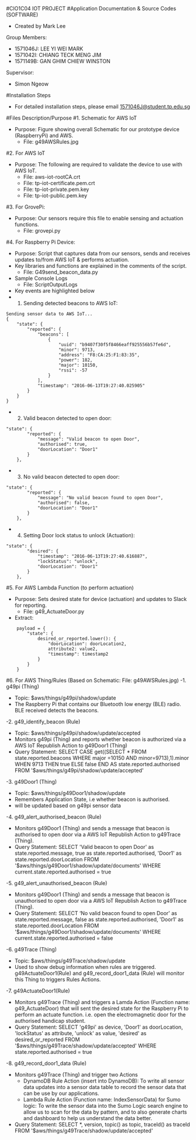 

#CIO1C04 IOT PROJECT
#Application Documentation & Source Codes (SOFTWARE) 
- Created by Mark Lee

Group Members:
- 1571046J:  LEE YI WEI MARK
- 1571042I:  CHIANG TECK MENG JIM
- 1571149B: GAN GHIM CHIEW WINSTON 

Supervisor:
- Simon Ngeow

#Installation Steps
- For detailed installation steps, please email 1571046J@student.tp.edu.sg

#Files Description/Purpose
#1. Schematic for AWS IoT
- Purpose: Figure showing overall Schematic for our prototype device (RaspberryPi) and AWS.
  - File: g49AWSRules.jpg

#2. For AWS IoT
- Purpose: The following are required to validate the device to use with AWS IoT.
  - File: aws-iot-rootCA.crt
  - File: tp-iot-certificate.pem.crt
  - File: tp-iot-private.pem.key
  - File: tp-iot-public.pem.key

#3. For GrovePi: 
- Purpose: Our sensors require this file to enable sensing and actuation functions. 
  - File: grovepi.py

#4. For Raspberry Pi Device: 
- Purpose: Script that captures data from our sensors, sends and receives updates to/from AWS IoT & performs actuation.
- Key libraries and functions are explained in the comments of the script. 
  - File: G49send_beacon_data.py 
- Sample Console Logs
  - File: ScriptOutputLogs
- Key events are highlighted below
- 1. Sending detected beacons to AWS IoT:
```
Sending sensor data to AWS IoT...
{
    "state": {
        "reported": {
            "beacons": [
                {
                    "uuid": "b9407f30f5f8466eaff925556b57fe6d",
                    "minor": 9713,
                    "address": "F8:CA:25:F1:83:35",
                    "power": 182,
                    "major": 10150,
                    "rssi": -57
                }
            ],
            "timestamp": "2016-06-13T19:27:40.025905"
        }
    }
}
```
- 2. Valid beacon detected to open door:
```
"state": {
        "reported": {
            "message": "Valid beacon to open Door",
            "authorised": true,
            "doorLocation": "Door1"
        }
    },
```
- 3. No valid beacon detected to open door:
```
"state": {
        "reported": {
            "message": "No valid beacon found to open Door",
            "authorised": false,
            "doorLocation": "Door1"
        }
    },
```
- 4. Setting Door lock status to unlock (Actuation):
```
"state": {
        "desired": {
            "timestamp": "2016-06-13T19:27:40.616887",
            "lockStatus": "unlock",
            "doorLocation": "Door1"
        }
    },
```
#5. For AWS Lambda Function (to perform actuation)
- Purpose: Sets desired state for device (actuation) and updates to Slack for reporting. 
  - File: g49_ActuateDoor.py
- Extract:
```
    payload = {
        "state": {
            desired_or_reported.lower(): {
                "doorLocation": doorLocation2,
                attribute2: value2,
                "timestamp": timestamp2
            }
        }
    }
```

#6. For AWS Thing/Rules (Based on Schematic: File: g49AWSRules.jpg)
-1. g49pi (Thing) 
  - Topic: $aws/things/g49pi/shadow/update
  - The Raspberry Pi that contains our Bluetooth low energy (BLE) radio. BLE received detects the beacons.

-2. g49_identify_beacon (Rule) 
  - Topic: $aws/things/g49pi/shadow/update/accepted
  - Monitors g49pi (Thing) and reports whether beacon is authorized via a AWS IoT Republish Action to g49Door1 (Thing) 
  - Query Statement: SELECT CASE get((SELECT * FROM state.reported.beacons WHERE major =10150 AND minor=9713),1).minor WHEN 9713 THEN true ELSE false END AS state.reported.authorised FROM '$aws/things/g49pi/shadow/update/accepted'

-3. g49Door1 (Thing) 
  - Topic: $aws/things/g49Door1/shadow/update
  - Remembers Application State, i.e whether beacon is authorised.	
  - will be updated based on g49pi sensor data
	
-4. g49_alert_authorised_beacon (Rule)
  - Monitors g49Door1 (Thing) and sends a message that beacon is authorised to open door via a AWS IoT Republish Action to g49Trace (Thing).
  - Query Statement: SELECT 'Valid beacon to open Door' as state.reported.message, true as state.reported.authorised, 'Door1' as state.reported.doorLocation FROM '$aws/things/g49Door1/shadow/update/documents' WHERE current.state.reported.authorised = true
   
-5. g49_alert_unauthorised_beacon (Rule)
  - Monitors g49Door1 (Thing) and sends a message that beacon is unauthorised to open door via a AWS IoT Republish Action to g49Trace (Thing).
  - Query Statement: SELECT ‘No valid beacon found to open Door' as state.reported.message, false as state.reported.authorised, 'Door1' as state.reported.doorLocation FROM '$aws/things/g49Door1/shadow/update/documents' WHERE current.state.reported.authorised = false
   
-6. g49Trace (Thing) 
  - Topic: $aws/things/g49Trace/shadow/update 	
  - Used to show debug information when rules are triggered. g49ActuateDoor1(Rule) and g49_record_door1_data (Rule) will monitor this Thing to triggers Rules Actions. 

-7. g49ActuateDoor1(Rule)
  - Monitors g49Trace (Thing) and triggers a Lamda Action (Function name: g49_ActuateDoor) that will sent the desired state for the Raspberry Pi to perform an actuate function. i.e. open the electromagnetic door for the authorised handicap student.
  - Query Statement: SELECT 'g49pi' as device, 'Door1' as doorLocation, 'lockStatus' as attribute, 'unlock' as value, 'desired' as desired_or_reported FROM '$aws/things/g49Trace/shadow/update/accepted' WHERE state.reported.authorised = true
  
-8. g49_record_door1_data (Rule)
  - Monitors g49Trace (Thing) and trigger two Actions
	  - DynamoDB Rule Action (insert into DynamoDB): To write all sensor data updates into a sensor data table to record the sensor data that can be use by our applications.
	  - Lambda Rule Action (Function name: IndexSensorData) for Sumo logic: To write the sensor data into the Sumo Logic search engine to allow us to scan for the data by pattern, and to also generate charts and dashboard to help us understand the data better.
  - Query Statement: SELECT *, version, topic() as topic, traceId() as traceId FROM '$aws/things/g49Trace/shadow/update/accepted'
